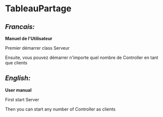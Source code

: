 # TableauPartage

## *Francais:*

**Manuel de l'Utilisateur**

Premier démarrer class Serveur

Ensuite, vous pouvez démarrer n'importe quel nombre de Controller en tant que clients

## *English:*

**User manual**

First start Server

Then you can start any number of Controller as clients